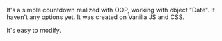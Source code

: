 
It's a simple countdown realized with OOP, working with object "Date". It haven't any options yet.
It was created on Vanilla JS and CSS.

It's easy to modify.